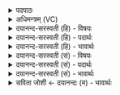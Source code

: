 <details><summary>पदपाठः</summary>

अ॒ग्नये॑। गा॒य॒त्राय॑। त्रि॒वृत॒ इति॑ त्रि॒ऽवृते॑। राथ॑न्तरा॒येति॒ राथ॑म्ऽतराय। अ॒ष्टाक॑पाल॒ इत्य॒ष्टाऽक॑पालः। इन्द्रा॑य। त्रैष्टु॑भाय। त्रैऽस्तु॑भा॒येति॒ त्रैऽस्तु॑भाय। प॒ञ्च॒द॒शायेति॑ पञ्चऽद॒शाय॑। बार्ह॑ताय। एका॑दशकपाल॒ इत्येका॑दशऽकपालः। विश्वे॑भ्यः। दे॒वेभ्यः॑। जाग॑तेभ्यः। स॒प्त॒द॒शेभ्य॒ इति॑ सप्तऽद॒शेभ्यः॑। वै॒रू॒पैभ्यः॑। द्वाद॑शकपाल॒ इति॒ द्वाद॑शऽकपालः। मि॒त्रावरु॑णाभ्याम्। आनु॑ष्टुभाभ्याम्। आनु॑स्तुभाभ्या॒मित्यानु॑ऽस्तुभाभ्याम्। ए॒क॒वि॒ꣳशाभ्या॒मित्ये॑कवि॒ꣳशाभ्या॑म्। वै॒रा॒जाभ्या॑म्। प॒य॒स्या᳕। बृह॒स्पत॑ये। पाङ्क्ता॑य। त्रि॒ण॒वाय॑। त्रि॒न॒वायेति॑ त्रिऽन॒वाय॑। शा॒क्व॒राय॑। च॒रुः। स॒वि॒त्रे। औष्णि॑हाय। त्र॒य॒स्त्रिं॒शाये॑ति त्रयःऽत्रि॒ꣳशाय॑। रै॒व॒ताय॑। द्वाद॑शकपाल इति॒ द्वाद॑शऽकपालः। प्रा॒जा॒प॒त्य इति॑ प्राजाऽप॒त्यः। च॒रुः। अदि॑त्यै। विष्णु॑पत्न्या॒ इति॒ विष्णु॑ऽपत्न्यै। च॒रुः। अ॒ग्नये॑। वै॒श्वा॒न॒राय॑। द्वाद॑शकपाल॒ इति॒ द्वाद॑शऽकपालः। अनु॑मत्या॒ इत्यनु॑ऽमत्यै। अ॒ष्टाक॑पाल इत्य॒ष्टाऽक॑पालः। ६०।
</details>

<details><summary>अधिमन्त्रम् (VC)</summary>

- अग्न्यादयो देवताः
- भारद्वाज ऋषिः
- विराट् प्रकृतिः, प्रकृतिः
- धैवतः
</details>

<details><summary>दयानन्द-सरस्वती (हि) - विषयः</summary>

कैसे मनुष्य कार्यसिद्धि कर सकते हैं, इस विषय को अगले मन्त्र में कहा है ॥
</details>

<details><summary>दयानन्द-सरस्वती (हि) - पदार्थः</summary>

पदार्थान्वयभाषाः -  हे मनुष्यो ! तुम लोगों को चाहिए कि (त्रिवृते) सत्त्व, रज और तमोगुण इन तीन गुणों से युक्त (राथन्तराय) रथों अर्थात् जलयानों से समुद्रादि को तरनेवाले (गायत्राय) गायत्री छन्द से जताये हुए (अग्नये) अग्नि के अर्थ (अष्टाकपालः) आठ खपरों में संस्कार किया (पञ्चदशाय) पन्द्रहवें प्रकार के (त्रैष्टुभाय) त्रिष्टुप् छन्द से प्रख्यात (बार्हताय) बड़ों के साथ सम्बन्ध रखनेवाले (इन्द्राय) ऐश्वर्य के लिए (एकादशकपालः) ग्यारह खपरों में संस्कार किया पाक (विश्वेभ्यः) सब (जागतेभ्यः) जगती छन्द से जताये हुए (सप्तदशेभ्यः) सत्रहवें (वैरूपेभ्यः) विविध रूपोंवाले (देवेभ्यः) दिव्य गुणयुक्त मनुष्यों के लिए (द्वादशकपालः) बारह खपरों में संस्कार किया पाक (आनुष्टुभाभ्याम्) अनुष्टुप् छन्द से प्रकाशित हुए (एकविंशाभ्याम्) इक्कीसवें (वैराजाभ्याम्) विराट् छन्द से जताये हुए (मित्रावरुणाभ्याम्) प्राण और उदान के अर्थ (पयस्या) जलक्रिया में कुशल विद्वान् (बृहस्पतये) बड़ों के रक्षक (पाङ्क्ताय) पान्तों में श्रेष्ठ (त्रिणवाय) कर्म, उपासना और ज्ञानों से स्तुति किये (शाक्वराय) शक्ति से प्रगट हुए के लिए (चरुः) पाकविशेष (औष्णिहाय) उष्णिक् छन्द से जताये हुए (त्रयस्त्रिंशाय) तेंतीसवें (रैवताय) धन के सम्बन्धी (सवित्रे) ऐश्वर्य उत्पन्न करने हारे के लिए (द्वादशकपालः) बारह खपरों में संस्कार किया (प्राजापत्यः) प्रजापति देवतावाला (चरुः) बटलोई में पका अन्न (अदित्यै) अखिण्डत (विष्णुपत्न्यै) विष्णु व्यापक ईश्वर से रक्षित अन्तरिक्ष रूप के लिए (चरुः) पाक (वैश्वानराय) सब मनुष्यों में प्रकाशमान (अग्नये) बिजुलीरूप अग्नि के लिए (द्वादशकपालः) बारह खपरों में पका हुआ और (अनुमत्यै) पीछे माननेवाले के लिए (अष्टाकपालः) आठ खपरों में सिद्ध किया पाक बनाना चाहिए ॥६० ॥
</details>

<details><summary>दयानन्द-सरस्वती (हि) - भावार्थः</summary>

भावार्थभाषाः -  जो मनुष्य अग्नि आदि के प्रयुक्त करने के लिए आठ प्रकार आदि के यन्त्रों को बनावें, वे रचे हुए प्रसिद्ध पदार्थों से अनेक कार्यों को सिद्ध कर सकें ॥६० ॥ इस अध्याय में अग्नि, विद्वान्, घर, प्राण, अपान, अध्यापक, उपदेशक, वाणी, घोड़ा, अग्नि, विद्वान्, प्रशस्त पदार्थ, घर, द्वार, रात्रि, दिन, शिल्पी, शोभा, शस्त्र, सेना, ज्ञानियों की रक्षा, सृष्टि से उपकार ग्रहण, विघ्ननिवारण, शत्रुसेना का पराजय, अपनी सेना का सङ्ग और रक्षा, पशुओं के गुण और यज्ञों का निरूपण होने से इस अध्याय के अर्थ की पूर्व अध्याय के अर्थ के साथ संगति जाननी चाहिये ॥ इति श्रीमत्परमहंसपरिव्राजकाचार्याणां परमविदुषां श्रीविरजानन्दसरस्वतीस्वामिनां शिष्येण परमहंसपरिव्राजकाचार्येण श्रीमद्दयानन्दसरस्वतीस्वामिना विरचिते संस्कृतार्य्यभाषाभ्यां विभूषिते सुप्रमाणयुक्ते यजुर्वेदभाष्ये एकोनत्रिंशोऽध्यायः सम्पूर्णः ॥२९॥
</details>

<details><summary>दयानन्द-सरस्वती (सं) - विषयः</summary>

कीदृशा जनाः कार्याणि साद्धुं शक्नुवन्तीत्याह ॥
</details>

<details><summary>दयानन्द-सरस्वती (सं) - पदार्थः</summary>

पदार्थान्वयभाषाः -  हे मनुष्याः ! युष्माभिस्त्रिवृते राथन्तराय गायत्रायाग्नयेऽष्टाकपालः पञ्चदशाय त्रैष्टुभाय बार्हतायेन्द्रायैकादशकपालो विश्वेभ्यो जागतेभ्यो सप्तदशेभ्यो वैरूपेभ्यो देवेभ्यो द्वादशकपाल आनुष्टुभाभ्यामेकविंशाभ्यां वैराजाभ्यां मित्रावरुणाभ्यां पयस्या बृहस्पतये पाङ्क्ताय त्रिणवाय शाक्वराय चरुरौष्णिहाय त्रयस्त्रिंशाय रैवताय सवित्रे द्वादशकपालः प्राजापत्यश्चरुरदित्यै विष्णुपत्न्यै चरुर्वैश्वानरायाग्नये द्वादशकपालोनुमत्या अष्टाकपालश्च निर्मातव्यः ॥६० ॥
</details>

<details><summary>दयानन्द-सरस्वती (सं) - भावार्थः</summary>

भावार्थभाषाः -  येऽग्न्यादिप्रयोगायाष्टविधादीनि यन्त्राणि निर्मिमीरंस्ते सृष्टैर्व्यक्तैः पदार्थैरनेकानि कार्याणि साद्धुं शक्नुयुरिति ॥६० ॥ अस्मिन्नध्याये अग्निविद्वद्गृहप्राणापानाऽध्यापकोपदेशकवाग्श्वाग्निविद्वत्प्रशंसनीयपदार्थगृहद्वाररात्रिदिनशिल्पिश्री-शस्त्रास्त्रसेनाज्ञानिरक्षासृसष्ट्युपकारग्रहणविघ्ननिवारणशत्रुसेनापराजयस्वसेनासङ्गरक्षणपशुगुणयज्ञानां निरूपणादेत-दर्थस्य पूर्वाऽध्यायोक्तार्थेन सह सङ्गतिरस्तीति बोध्यम् ॥
</details>

<details><summary>सविता जोशी ← दयानन्दः (म) - भावार्थः</summary>

भावार्थभाषाः -  जी माणसे अग्नी इत्यादींना प्रयुक्त करण्यासाठी आठ प्रकारची यंत्रे तयार करतात. त्याद्वारे ती अनेक प्रकारची कार्ये सिद्ध करू शकतात.
</details>